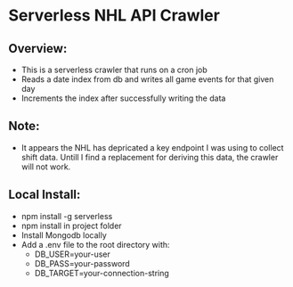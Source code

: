 # Serverless NHL API Crawler


## Overview:

- This is a serverless crawler that runs on a cron job
- Reads a date index from db and writes all game events for that given day
- Increments the index after successfully writing the data

## Note:

- It appears the NHL has depricated a key endpoint I was using to collect shift data. Untill I find a replacement for deriving this data, the crawler will not work.

## Local Install:
- npm install -g serverless
- npm install in project folder
- Install Mongodb locally
- Add a .env file to the root directory with:
  - DB_USER=your-user
  - DB_PASS=your-password
  - DB_TARGET=your-connection-string